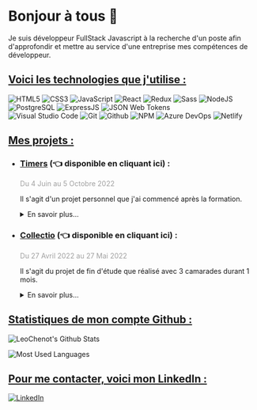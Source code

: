 <h1>Bonjour à tous 👋</h1>

<p style="margin-bottom: 2em">
  Je suis développeur FullStack Javascript à la recherche d'un poste afin d'approfondir et mettre au service d'une entreprise mes compétences de développeur.
</p>

<h2 style="text-decoration: underline">Voici les technologies que j'utilise :</h2>
<div style="margin-bottom: 2em">
  <img src="https://img.shields.io/badge/-HTML5-%23E34F26?logo=html5&logoColor=white&style=flat-square" title="HTML5" alt="HTML5"/>
  <img src="https://img.shields.io/badge/-CSS3-%231572B6?logo=css3&logoColor=white&style=flat-square" title="CSS3" alt="CSS3"/>
  <img src="https://img.shields.io/badge/-JavaScript-%23F7DF1E?logo=javascript&logoColor=black&style=flat-square" title="JavaScript" alt="JavaScript"/>
  <img src="https://img.shields.io/badge/-React-%2320232a?logo=react&logoColor=%2361DAFB&style=flat-square" title="React" alt="React"/>
  <img src="https://img.shields.io/badge/-Redux-764ABC?logo=redux&logoColor=white&style=flat-square" title="Redux" alt="Redux"/>
  <img src="https://img.shields.io/badge/-Sass-CF649A?logo=sass&logoColor=white&style=flat-square" title="Sass" alt="Sass"/>
  <img src="https://img.shields.io/badge/-NodeJS-6DA55F?logo=node.js&logoColor=white&style=flat-square" title="NodeJS" alt="NodeJS"/>
  <img src="https://img.shields.io/badge/-PostgreSQL-%23316192?logo=postgresql&logoColor=white&style=flat-square" title="PostgreSQL" alt="PostgreSQL"/>
  <img src="https://img.shields.io/badge/-ExpressJS-%23404d59?logo=express&logoColor=%2361DAFB&style=flat-square" title="ExpressJS" alt="ExpressJS"/>
  <img src="https://img.shields.io/badge/-JWT-black?logo=json-web-tokens&logoColor=white&style=flat-square" title="JSON Web Tokens" alt="JSON Web Tokens"/>
  <br>
  <img src="https://img.shields.io/badge/-Visual%20Studio%20Code-0078d7?logo=visual-studio-code&logoColor=white&style=flat-square" title="Visual Studio Code" alt="Visual Studio Code"/>
  <img src="https://img.shields.io/badge/-Git-%23F05033?logo=git&logoColor=white&style=flat-square" title="Git" alt="Git"/>
  <img src="https://img.shields.io/badge/-Github-24292F?logo=github&logoColor=white&style=flat-square" title="Github" alt="Github"/>
  <img src="https://img.shields.io/badge/-NPM-%23000000?logo=npm&logoColor=white&style=flat-square" title="NPM" alt="NPM"/>
  <img src="https://img.shields.io/badge/-Azure%20DevOps-%230072C6?logo=microsoftazure&logoColor=white&style=flat-square" title="Azure DevOps" alt="Azure DevOps"/>
  <img src="https://img.shields.io/badge/-Netlify-%23000000?logo=netlify&logoColor=00C7B7&style=flat-square" title="Netlify" alt="Netlify"/>
</div>


<h2 style="text-decoration: underline">Mes projets :</h2>
<ul style="margin-bottom: 2em">
  <li>
    <h3><a style="color: inherit" href="https://online-timers.netlify.app" target="_blank">Timers</a> (👈 disponible en cliquant ici) :</h3>
    <p style="opacity: 0.4">Du 4 Juin au 5 Octobre 2022</p>
    <p>Il s'agit d'un projet personnel que j'ai commencé après la formation.</p>
    <details>
      <summary>En savoir plus...</summary>
      <br />
      <p>
        Timers est un site permettant de créer des minuteurs, triés par liste.
      </p>
      <h4>Technologies utilisées :</h4>
      <div style="display: flex; column-gap: 2em; margin-bottom: 1em">
        <div style="width: 12em">
          <h5 style="margin-top: 0">Front</h5>
          <ul>
            <li>React</li>
            <li>Redux</li>
            <li>Sass</li>
            <li>Axios</li>
          </ul>
        </div>
        <div style="width: 12em">
          <h5 style="margin-top: 0">Back</h5>
          <ul>
            <li>NodeJS</li>
            <li>ExpressJS</li>
            <li>PostgreSQL</li>
            <li>JSON Web Tokens</li>
            <li>BCrypt</li>
          </ul>
        </div>
      </div>
      <img src="./img/Timers.png" />
    </details>
  </li>
  <li>
    <h3><a style="color: inherit" href="https://collectio-copy.netlify.app" target="_blank">Collectio</a> (👈 disponible en cliquant ici) :</h3>
    <p style="opacity: 0.4">Du 27 Avril 2022 au 27 Mai 2022</p>
    <p>Il s'agit du projet de fin d'étude que réalisé avec 3 camarades durant 1 mois.</p>
    <details>
      <summary>En savoir plus...</summary>
      <br />
      <p>
        Le but de Collectio est de permettre à ses utilisateurs de rechercher des œuvres d’horizons variés (films, séries, livres, jeux vidéos...), d'accéder à leurs informations à partir d’API existantes, de se constituer une multithèque (qu’on appellera Collection), et d’y accéder dans un unique espace au visuel moderne, rappelant une bibliothèque ou vidéothèque physique.
      </p>
      <p>
        Cet espace dédié sera une vitrine des différentes passions et intérêts de nos utilisateurs sur
        une seule et même plateforme, à l’inverse de la plupart des grands sites communautaires
        qui se spécialisent autour d’un unique média.
      </p>
      <h4>Technologies utilisées :</h4>
      <div style="display: flex; column-gap: 2em; margin-bottom: 1em">
        <div style="width: 12em">
          <h5 style="margin-top: 0">Front</h5>
          <ul>
            <li>React</li>
            <li>Redux</li>
            <li>Sass</li>
            <li>Axios</li>
            <li>React-icons</li>
            <li>GlideJS</li>
          </ul>
        </div>
        <div style="width: 12em">
          <h5 style="margin-top: 0">Back</h5>
          <ul>
            <li>NodeJS</li>
            <li>ExpressJS</li>
            <li>PostgreSQL</li>
            <li>Axios</li>
            <li>JSON Web Tokens</li>
            <li>Redis</li>
            <li>Sqitch</li>
            <li>BCrypt</li>
            <li>Faker</li>
          </ul>
        </div>
      </div>
      <img src="./img/Collectio.png" />
    </details>
  </li>
</ul>

<h2 style="text-decoration: underline">Statistiques de mon compte Github :</h2>
<div style="display: flex; flex-direction: column; row-gap: 1em; width: 55%; margin-bottom: 2em">
  <img src="https://github-readme-stats.vercel.app/api?username=LeoChenot&show_icons=true&hide_border=true" title="LeoChenot's Github Stats" alt="LeoChenot's Github Stats" />
  <img src="https://github-readme-stats.vercel.app/api/top-langs/?username=LeoChenot&layout=compact&langs_count=6&hide_border=true" title="Most Used Languages" alt="Most Used Languages" />
</div>


<h2 style="text-decoration: underline">Pour me contacter, voici mon LinkedIn :</h2>
<a href="https://www.linkedin.com/in/leo-chenot/" target="_blank">
  <img src="https://img.shields.io/badge/-LinkedIn-%230077B5?logo=linkedin&logoColor=white&style=flat-square" alt="LinkedIn"/>
</a>
